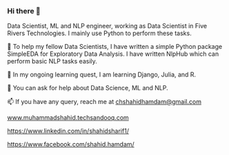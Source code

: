 ### Hi there 👋
Data Scientist, ML and NLP engineer, working as Data Scientist in Five Rivers Technologies. I mainly use Python to perform these tasks.

🔭 To help my fellow Data Scientists, I have written a simple Python package SimpleEDA for Exploratory Data Analysis. I have written NlpHub which can perform basic NLP tasks easily.

🌱 In my ongoing learning quest, I am learning Django, Julia, and R. 

💬 You can ask for help about Data Science, ML and NLP.

📫 If you have any query, reach me at chshahidhamdam@gmail.com

www.muhammadshahid.techsandooq.com

https://www.linkedin.com/in/shahidsharif1/

https://www.facebook.com/shahid.hamdam/


<!--
**shahid017/shahid017** is a ✨ _special_ ✨ repository because its `README.md` (this file) appears on your GitHub profile.

Here are some ideas to get you started:

- 🔭 I’m currently working on ...
- 🌱 I’m currently learning ...
- 👯 I’m looking to collaborate on ...
- 🤔 I’m looking for help with ...
- 💬 Ask me about ...
- 📫 How to reach me: ...
- 😄 Pronouns: ...
- ⚡ Fun fact: ...
-->
